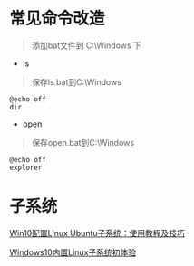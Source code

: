 # 常见命令改造
> 添加bat文件到 C:\Windows 下
* ls
> 保存ls.bat到C:\Windows
````aidl
@echo off
dir
````

* open
> 保存open.bat到C:\Windows
````aidl
@echo off
explorer
````



# 子系统
[Win10配置Linux Ubuntu子系统：使用教程及技巧](http://www.qingpingshan.com/pc/fwq/383974.html)

[Windows10内置Linux子系统初体验](https://www.jianshu.com/p/bc38ed12da1d)